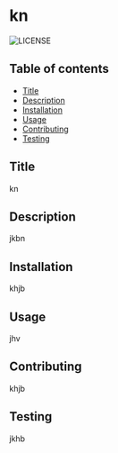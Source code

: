 # kn
  ![LICENSE](https://img.shields.io/badge/LICENSE-MSC-SUCCESS)

  ## Table of contents
  - [Title](#title)
  - [Description](#description)
  - [Installation](#installation)
  - [Usage](#usage)
  - [Contributing](#contributing)
  - [Testing](#testing)

  ## Title
  kn

  ## Description
  jkbn

  ## Installation
  khjb

  ## Usage
  jhv

  ## Contributing
  khjb

  ## Testing
  jkhb
